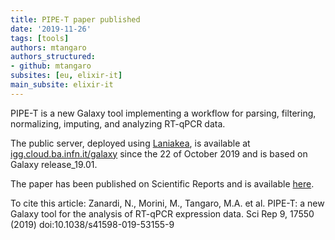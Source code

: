 ```yaml
---
title: PIPE-T paper published
date: '2019-11-26'
tags: [tools]
authors: mtangaro
authors_structured:
- github: mtangaro
subsites: [eu, elixir-it]
main_subsite: elixir-it
---
```


PIPE-T is a new Galaxy tool implementing a workflow for parsing, filtering, normalizing, imputing, and analyzing RT-qPCR data.

The public server, deployed using [Laniakea](https://laniakea-elixir-it.github.io/), is available at [igg.cloud.ba.infn.it/galaxy](https://igg.cloud.ba.infn.it/galaxy) since the 22 of October 2019 and is based on Galaxy release_19.01.

The paper has been published on Scientific Reports and is available [here](https://www.nature.com/articles/s41598-019-53155-9).

To cite this article:
Zanardi, N., Morini, M., Tangaro, M.A. et al. PIPE-T: a new Galaxy tool for the analysis of RT-qPCR expression data. Sci Rep 9, 17550 (2019) doi:10.1038/s41598-019-53155-9 

